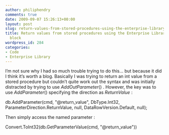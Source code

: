 ```yaml
---
author: philiphendry
comments: true
date: 2009-09-07 15:26:13+00:00
layout: post
slug: return-values-from-stored-procedures-using-the-enterprise-library-data-access-block
title: Return values from stored procedures using the Enterprise Library Data Access
  block
wordpress_id: 284
categories:
- Code
- Enterprise Library
---
```


I’m not sure why I had so much trouble trying to do this… but because it did I think it’s worth a blog. Basically I was trying to return an int value from a stored procedure but couldn’t quite work out the syntax and was initially distracted by trying to use _AddOutParameter_() . However, the key was to use _AddParameter_() specifying the direction as _ReturnValue_ :

 

db.AddParameter(cmd, "@return_value", DbType.Int32, ParameterDirection.ReturnValue, null, DataRowVersion.Default, null);

 

Then simply access the named parameter :

 

Convert.ToInt32(db.GetParameterValue(cmd, "@return_value"))
